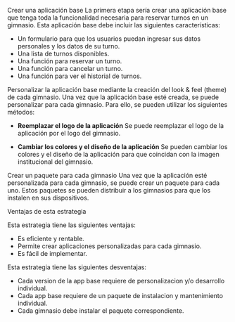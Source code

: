 
Crear una aplicación base
La primera etapa sería crear una aplicación base que tenga toda la funcionalidad necesaria para reservar turnos en un gimnasio. Esta aplicación base debe incluir las siguientes características:

* Un formulario para que los usuarios puedan ingresar sus datos personales y los datos de su turno.
* Una lista de turnos disponibles.
* Una función para reservar un turno.
* Una función para cancelar un turno.
* Una función para ver el historial de turnos.

Personalizar la aplicación base mediante la creación del look & feel (theme) de cada gimnasio.
Una vez que la aplicación base esté creada, se puede personalizar para cada gimnasio. Para ello, se pueden utilizar los siguientes métodos:

* **Reemplazar el logo de la aplicación**
Se puede reemplazar el logo de la aplicación por el logo del gimnasio.

* **Cambiar los colores y el diseño de la aplicación**
Se pueden cambiar los colores y el diseño de la aplicación para que coincidan con la imagen institucional del gimnasio.

Crear un paquete para cada gimnasio
Una vez que la aplicación esté personalizada para cada gimnasio, se puede crear un paquete para cada uno. Estos paquetes se pueden distribuir a los gimnasios para que los instalen en sus dispositivos.

Ventajas de esta estrategia

Esta estrategia tiene las siguientes ventajas:

* Es eficiente y rentable.
* Permite crear aplicaciones personalizadas para cada gimnasio.
* Es fácil de implementar.

Esta estrategia tiene las siguientes desventajas:

* Cada version de la app base requiere de personalizacion y/o desarrollo individual.
* Cada app base requiere de un paquete de instalacion y mantenimiento individual.
* Cada gimnasio debe instalar el paquete correspondiente.

